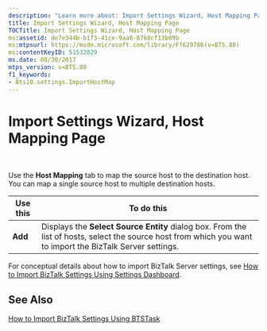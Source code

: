 ```yaml
---
description: "Learn more about: Import Settings Wizard, Host Mapping Page"
title: Import Settings Wizard, Host Mapping Page
TOCTitle: Import Settings Wizard, Host Mapping Page
ms:assetid: de7e344b-b1f3-41ce-9aa8-8760cf13b09b
ms:mtpsurl: https://msdn.microsoft.com/library/Ff629786(v=BTS.80)
ms:contentKeyID: 51532829
ms.date: 08/30/2017
mtps_version: v=BTS.80
f1_keywords:
- Bts10.settings.ImportHostMap
---
```


# Import Settings Wizard, Host Mapping Page

 

Use the **Host Mapping** tab to map the source host to the destination host. You can map a single source host to multiple destination hosts.

<table>
<thead>
<tr class="header">
<th>Use this</th>
<th>To do this</th>
</tr>
</thead>
<tbody>
<tr class="odd">
<td><strong>Add</strong></td>
<td>Displays the <strong>Select Source Entity</strong> dialog box. From the list of hosts, select the source host from which you want to import the BizTalk Server settings.</td>
</tr>
</tbody>
</table>


For conceptual details about how to import BizTalk Server settings, see [How to Import BizTalk Settings Using Settings Dashboard](https://msdn.microsoft.com/library/ff629773\(v=bts.80\)).

## See Also

[How to Import BizTalk Settings Using BTSTask](https://msdn.microsoft.com/library/ff629790\(v=bts.80\))

